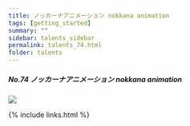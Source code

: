 ```yaml
---
title: ノッカーナアニメーション nokkana animation
tags: [getting_started]
summary: ""
sidebar: talents_sidebar
permalink: talents_74.html
folder: talents
---
```



##### No.74 ノッカーナアニメーション nokkana animation

![](https://yt3.ggpht.com/ytc/AKedOLTbCtN02EVfFE-YogZWgxCbRLhByR3LD-ACoef0xg=s176-c-k-c0x00ffffff-no-rj)






{% include links.html %}
